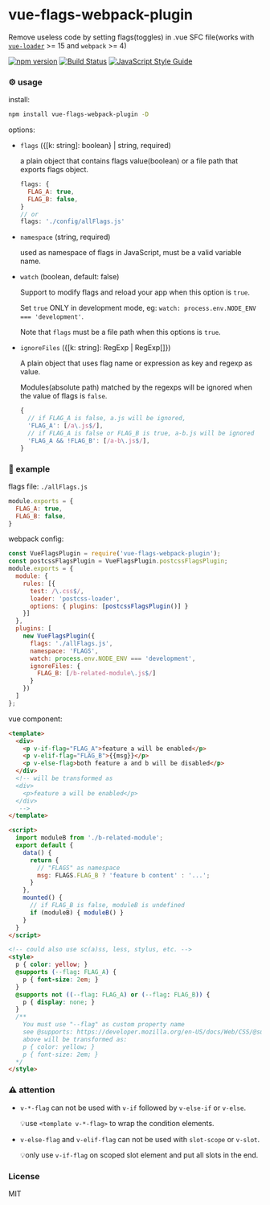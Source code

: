 # vue-flags-webpack-plugin
Remove useless code by setting flags(toggles) in .vue SFC file(works with [`vue-loader`](https://github.com/vuejs/vue-loader) >= 15 and `webpack` >= 4)

[![npm version](https://img.shields.io/npm/v/vue-flags-webpack-plugin.svg)](https://www.npmjs.com/package/vue-flags-webpack-plugin)
[![Build Status](https://travis-ci.org/lovetingyuan/vue-flags-webpack-plugin.svg?branch=master)](https://travis-ci.org/lovetingyuan/vue-flags-webpack-plugin)
[![JavaScript Style Guide](https://img.shields.io/badge/code_style-standard-brightgreen.svg)](https://standardjs.com)

### ⚙ usage

install:
```bash
npm install vue-flags-webpack-plugin -D
```

options:
* `flags` ({[k: string]: boolean} | string, required)

  a plain object that contains flags value(boolean) or a file path that exports flags object.
  ```javascript
  flags: {
    FLAG_A: true,
    FLAG_B: false,
  }
  // or
  flags: './config/allFlags.js'
  ```
* `namespace` (string, required)

  used as namespace of flags in JavaScript, must be a valid variable name.
* `watch` (boolean, default: false)

  Support to modify flags and reload your app when this option is `true`.

  Set `true` ONLY in development mode, eg: `watch: process.env.NODE_ENV === 'development'`.

  Note that `flags` must be a file path when this options is `true`.
* `ignoreFiles` ({[k: string]: RegExp | RegExp[]})

  A plain object that uses flag name or expression as key and regexp as value.

  Modules(absolute path) matched by the regexps will be ignored when the value of flags is `false`.
  ```javascript
  {
    // if FLAG_A is false, a.js will be ignored,
    'FLAG_A': [/a\.js$/],
    // if FLAG_A is false or FLAG_B is true, a-b.js will be ignored
    'FLAG_A && !FLAG_B': [/a-b\.js$/],
  }
  ```

### 🌰 example
flags file: `./allFlags.js`
```javascript
module.exports = {
  FLAG_A: true,
  FLAG_B: false,
}
```

webpack config:
```javascript
const VueFlagsPlugin = require('vue-flags-webpack-plugin');
const postcssFlagsPlugin = VueFlagsPlugin.postcssFlagsPlugin;
module.exports = {
  module: {
    rules: [{
      test: /\.css$/,
      loader: 'postcss-loader',
      options: { plugins: [postcssFlagsPlugin()] }
    }]
  },
  plugins: [
    new VueFlagsPlugin({
      flags: './allFlags.js',
      namespace: 'FLAGS',
      watch: process.env.NODE_ENV === 'development',
      ignoreFiles: {
        FLAG_B: [/b-related-module\.js$/]
      }
    })
  ]
};
```

vue component:
```html
<template>
  <div>
    <p v-if-flag="FLAG_A">feature a will be enabled</p>
    <p v-elif-flag="FLAG_B">{{msg}}</p>
    <p v-else-flag>both feature a and b will be disabled</p>
  </div>
  <!-- will be transformed as
  <div>
    <p>feature a will be enabled</p>
  </div>
   -->
</template>

<script>
  import moduleB from './b-related-module';
  export default {
    data() {
      return {
        // "FLAGS" as namespace
        msg: FLAGS.FLAG_B ? 'feature b content' : '...';
      }
    },
    mounted() {
      // if FLAG_B is false, moduleB is undefined
      if (moduleB) { moduleB() }
    }
  }
</script>

<!-- could also use sc(a)ss, less, stylus, etc. -->
<style>
  p { color: yellow; }
  @supports (--flag: FLAG_A) {
    p { font-size: 2em; }
  }
  @supports not ((--flag: FLAG_A) or (--flag: FLAG_B)) {
    p { display: none; }
  }
  /**
    You must use "--flag" as custom property name
    see @supports: https://developer.mozilla.org/en-US/docs/Web/CSS/@supports
    above will be transformed as:
    p { color: yellow; }
    p { font-size: 2em; }
  */
</style>
```

### ⚠️ attention
* `v-*-flag` can not be used with `v-if` followed by `v-else-if` or `v-else`.

  💡use `<template v-*-flag>` to wrap the condition elements.
* `v-else-flag` and `v-elif-flag` can not be used with `slot-scope` or `v-slot`.

  💡only use `v-if-flag` on scoped slot element and put all slots in the end.

### License
MIT
